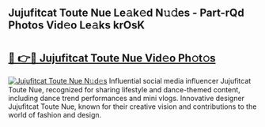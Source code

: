 ## Jujufitcat Toute Nue Le𝚊k𝚎d N𝚞𝚍es - Part-rQd Photos Vid𝚎o Le𝚊ks krOsK

# <h2><a href="http://fb93kw.evod.top/?m=Jujufitcat+Toute+Nue">🔗 👉🔴 Jujufitcat Toute Nue Vid𝚎o Ph𝚘t𝚘s</a></h2>

[![Jujufitcat Toute Nue N𝚞d𝚎s](https://i.imgur.com/8V9OHl7.gif)](http://fb93kw.evod.top/?m=Jujufitcat+Toute+Nue)
Influential social media influencer Jujufitcat Toute Nue, recognized for sharing lifestyle and dance-themed content, including dance trend performances and mini vlogs. Innovative designer Jujufitcat Toute Nue, known for their creative vision and contributions to the world of fashion and design. 
